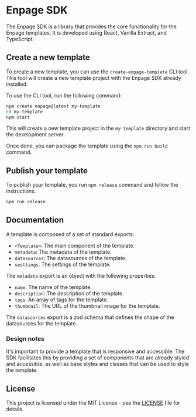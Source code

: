 # Enpage SDK

The Enpage SDK is a library that provides the core functionality for the Enpage templates.
It is developed using React, Vanilla Extract, and TypeScript.

## Create a new template

To create a new template, you can use the `create-enpage-template` CLI tool.
This tool will create a new template project with the Enpage SDK already installed.

To use the CLI tool, run the following command:

```bash
npm create enpage@latest my-template
cd my-template
npm start
```

This will create a new template project in the `my-template` directory and start the development server.

Once done, you can package the template using the `npm run build` command.

## Publish your template

To publish your template, you run `npm release` command and follow the instructions.

```bash
npm run release
```

## Documentation

A template is composed of a set of standard exports:

- `<Template>`: The main component of the template.
- `metadata`: The metadata of the template.
- `datasources`: The datasources of the template.
- `sesttings`: The settings of the template.

The `metadata` export is an object with the following properties:

- `name`: The name of the template.
- `description`: The description of the template.
- `tags`: An array of tags for the template.
- `thumbnail`: The URL of the thumbnail image for the template.

The `datasources` export is a zod schema that defines the shape of the datasources for the template.

### Design notes

It's important to provide a template that is responsive and accessible. The SDK facilitates this by providing a set of components that are already styled and accessible, as well
as base styles and classes that can be used to style the template.


## License

This project is licensed under the MIT License - see the [LICENSE](LICENSE) file for details.
